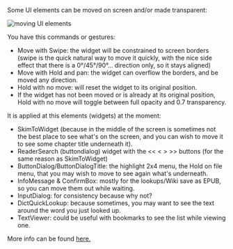 Some UI elements can be moved on screen and/or made transparent:

![moving UI elements](https://user-images.githubusercontent.com/24273478/35508739-ca7bbc2c-04f1-11e8-811a-37b283ab2c6b.gif)

You have this commands or gestures:

* Move with Swipe: the widget will be constrained to screen borders (swipe is the quick natural way to move it quickly, with the nice side effect that there is a 0°/45°/90°... direction only, so it stays aligned)
* Move with Hold and pan: the widget can overflow the borders, and be moved any direction.
* Hold with no move: will reset the widget to its original position.
* If the widget has not been moved or is already at its original position, Hold with no move will toggle between full opacity and 0.7 transparency.

It is applied at this elements (widgets) at the moment:

* SkimToWidget (because in the middle of the screen is sometimes not the best place to see what's on the screen, and you can wish to move it to see some chapter title underneath it).
* ReaderSearch (buttondialog) widget with the << < > >> buttons (for the same reason as SkimToWidget)
* ButtonDialog/ButtonDialogTitle: the highlight 2x4 menu, the Hold on file menu, that you may wish to move to see again what's underneath.
* InfoMessage & ConfirmBox: mostly for the lookups/Wiki save as EPUB, so you can move them out while waiting.
* InputDialog: for consistency because why not?
* DictQuickLookup: because sometimes, you may want to see the text around the word you just looked up.
* TextViewer: could be useful with bookmarks to see the list while viewing one.

More info can be found [here.](https://github.com/koreader/koreader/pull/3636)